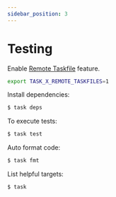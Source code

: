 ```yaml
---
sidebar_position: 3
---
```


# Testing

Enable [Remote Taskfile][] feature.

```bash
export TASK_X_REMOTE_TASKFILES=1
```

Install dependencies:

```bash
$ task deps
```

To execute tests:

```bash
$ task test
```

Auto format code:

```bash
$ task fmt
```

List helpful targets:

```bash
$ task
```

[Remote Taskfile]: https://taskfile.dev/experiments/remote-taskfiles/
